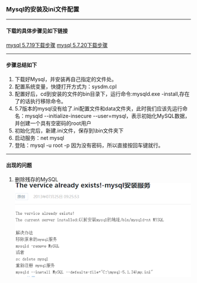 ### Mysql的安装及ini文件配置

---
#### 下载的具体步骤见如下链接
[mysql 5.7.19下载步骤](http://www.jb51.net/article/119369.htm?utm_source=debugrun&utm_medium=referral)
[mysql 5.7.20下载步骤]()

---
#### 步骤总结如下
1. 下载好Mysql，并安装再自己指定的文件处。
2. 配置系统变量，快捷打开方式为：sysdm.cpl
3. 配置好后，cd到安装的文件的bin目录下，运行命令:mysqld.exe -install,存在了的话执行移除命令。
4. 5.7版本的mysql没有给了.ini配置文件和data文件夹，此时我们应该先运行命名：mysqld --initialize-insecure --user=mysql，表示初始化MySQL数据，并创建一个具有空密码的root用户
5. 初始化完后，新建.ini文件，保存到\bin文件夹下
6. 启动服务：net mysql
7. 登陆：mysql -u root -p 因为没有密码，所以直接按回车键就行。
---

#### 出现的问题
1. 删除残存的MySQL
![删除残存的MySQL](images/exited.PNG)
